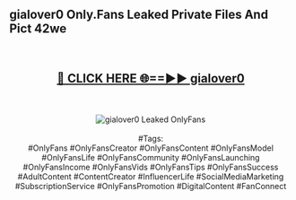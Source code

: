 <h2>gialover0 Only.Fans Leaked Private Files And Pict 42we</h2>
<br>
<div align="center">
<h2><a href="https://mediafiles.top/gialover0" rel="nofollow">🔴 CLICK HERE 🌐==►► gialover0</a></h2>
<br>
<br>
<a href="https://mediafiles.top/gialover0" rel="nofollow" data-target="animated-image.originalLink"><img src="https://i.ibb.co.com/WyWwxjT/player-gif2.gif" alt="gialover0 Leaked OnlyFans" style="max-width: 100%; display: inline-block;" data-target="animated-image.originalImage"></a>
<br><br>
#Tags:
<br>
#OnlyFans #OnlyFansCreator #OnlyFansContent #OnlyFansModel #OnlyFansLife #OnlyFansCommunity #OnlyFansLaunching #OnlyFansIncome #OnlyFansVids #OnlyFansTips #OnlyFansSuccess #AdultContent #ContentCreator #InfluencerLife #SocialMediaMarketing #SubscriptionService #OnlyFansPromotion #DigitalContent #FanConnect
</div>
<br>